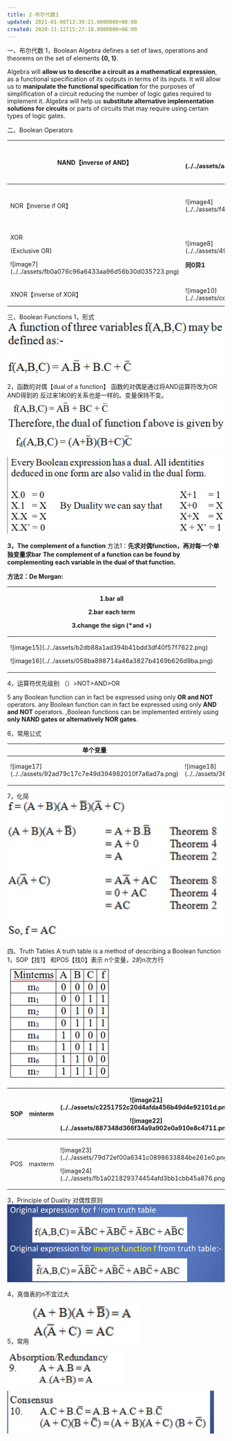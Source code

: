 ```yaml
---
title: 2-布尔代数1
updated: 2021-01-06T13:39:21.0000000+08:00
created: 2020-11-12T15:27:18.0000000+08:00
---
```


一、布尔代数
1，Boolean Algebra defines a set of laws, operations and theorems on the set of elements **{0, 1}**.

Algebra will **allow us to describe a circuit as a mathematical**
**expression**, as a functional specification of its outputs in terms of
its inputs.
It will allow us to **manipulate the functional specification** for the
purposes of simplification of a circuit reducing the number of
logic gates required to implement it.
Algebra will help us **substitute alternative implementation**
**solutions for circuits** or parts of circuits that may require using
certain types of logic gates.

二、Boolean Operators
<table>
<colgroup>
<col style="width: 22%" />
<col style="width: 31%" />
<col style="width: 25%" />
<col style="width: 20%" />
</colgroup>
<thead>
<tr class="header">
<th>NAND【inverse of AND】</th>
<th>![image1](../../assets/aa07331793d94588996f315be97ddee0.png)</th>
<th>![image2](../../assets/5fafba36b59f4ae4ba90d79c7390a8d8.png)</th>
<th><p>![image3](../../assets/77010491c82e48f4abd37314574f4cb7.png)</p>
<p>1 NOT +2NANDs</p></th>
</tr>
</thead>
<tbody>
<tr class="odd">
<td>NOR【inverse if OR】</td>
<td>![image4](../../assets/f43be6d2c6074c82946855c16fa3092d.png)</td>
<td>![image5](../../assets/31d7f7b477f9483a87f86b6c933dba01.png)</td>
<td><p>![image6](../../assets/f9b262633d11414bbe62da532fd006fc.png)</p>
<p>1 NOT +2 NORs</p></td>
</tr>
<tr class="even">
<td><p>XOR</p>
<p>(Exclusive OR)</p>
<p>![image7](../../assets/fb0a076c96a6433aa96d56b30d035723.png)</p>
<p></p></td>
<td><p>![image8](../../assets/49414b8c8c634f0399f694df8fee029c.png)</p>
<p><strong>同0异1</strong></p></td>
<td><p>![image9](../../assets/c45f20a15eff475282236c5d50b7e826.png)</p>
<p></p>
<p></p>
<p></p></td>
<td></td>
</tr>
<tr class="odd">
<td><p>XNOR【inverse of XOR】</p>
<p></p></td>
<td>![image10](../../assets/cd9091f383184366a2e4b4bbd598e549.png)</td>
<td>![image11](../../assets/723502c0bcb446e5a906e2df9ae106e5.png)</td>
<td></td>
</tr>
</tbody>
</table>

三、Boolean Functions
1，形式
![image12](../../assets/81f20954f91643769fc8ab72ee8054f7.png)

2，函数的对偶【dual of a function】
函数的对偶是通过将AND运算符改为OR AND得到的
反过来1和0的关系也是一样的。变量保持不变。
![image13](../../assets/ab49c1089954429e8bb70ed9ac1a9c8c.png)

![image14](../../assets/d7352e671786448ba4ea3994d7ca444c.png)

**3，The complement of a function**
方法1：**先求对偶function，再对每一个单独变量求bar**
**The complement of a function can be found by complementing**
**each variable in the dual of that function.**

**方法2：De Morgan:**
<table>
<colgroup>
<col style="width: 100%" />
</colgroup>
<thead>
<tr class="header">
<th><p><strong>1.bar all</strong></p>
<p><strong>2.bar each term</strong></p>
<p><strong>3.change the sign (*and +)</strong></p></th>
</tr>
</thead>
<tbody>
<tr class="odd">
<td><p>![image15](../../assets/b2db88a1ad394b41bdd3df40f57f7622.png)</p>
<p>![image16](../../assets/058ba898714a46a3827b4169b626d9ba.png)</p>
<p></p></td>
</tr>
</tbody>
</table>

4，运算符优先级别
（）\>NOT\>AND\>OR

5
any Boolean function can in fact be expressed using only **OR and NOT** operators.
any Boolean function can in fact be expressed using only **AND and NOT** operators.
,Boolean functions can be implemented entirely using **only NAND gates or alternatively NOR gates**.

6，常用公式

<table>
<colgroup>
<col style="width: 33%" />
<col style="width: 66%" />
</colgroup>
<thead>
<tr class="header">
<th>单个变量</th>
<th>多个变量</th>
</tr>
</thead>
<tbody>
<tr class="odd">
<td><p>![image17](../../assets/92ad79c17c7e49d394982010f7a6ad7a.png)</p>
<p></p></td>
<td>![image18](../../assets/362f421faf424210bba5f42412cac5b8.png)</td>
</tr>
</tbody>
</table>

7，化简
![image19](../../assets/e0db17f0c9884f998e8f3e4134c3d83e.png)

四、Truth Tables
A truth table is a method of describing a Boolean function
1，SOP【找1】 和POS【找0】表示
n个变量，2的n次方行
![image20](../../assets/b2e99c326669424998be35e9a2cfd3f4.png)

<table>
<colgroup>
<col style="width: 8%" />
<col style="width: 15%" />
<col style="width: 68%" />
<col style="width: 7%" />
</colgroup>
<thead>
<tr class="header">
<th>SOP</th>
<th>minterm</th>
<th><p>![image21](../../assets/c2251752c20d4afda456b49d4e92101d.png)</p>
<p>![image22](../../assets/887348d366f34a9a902e0a910e8c4711.png)</p></th>
<th><p><strong>找1，</strong></p>
<p><strong>"."</strong></p></th>
</tr>
</thead>
<tbody>
<tr class="odd">
<td>POS</td>
<td>maxterm</td>
<td><p>![image23](../../assets/79d72ef00a6341c0898633884be261e0.png)</p>
<p>![image24](../../assets/fb1a021829374454afd3bb1cbb45a876.png)</p></td>
<td><p><strong>找0</strong></p>
<p><strong>"+"</strong></p></td>
</tr>
</tbody>
</table>

3，Principle of Duality 对偶性原则
![image25](../../assets/ef41bca8bd9948e0804c1935a5c09949.png)

4，真值表的n不宜过大

5，常用
![image26](../../assets/0caba8980bdf4867ac2bbd9a55979acc.png)

![image27](../../assets/9e487a842fb94c5b86cfeab182c8150a.png)
![image28](../../assets/f70ea029a7a9425f925ecda428a69378.png)
